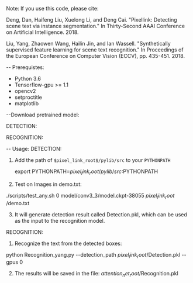 Note: 
If you use this code, please cite:

Deng, Dan, Haifeng Liu, Xuelong Li, and Deng Cai. "Pixellink: Detecting scene text via instance segmentation." In Thirty-Second AAAI Conference on Artificial Intelligence. 2018.

Liu, Yang, Zhaowen Wang, Hailin Jin, and Ian Wassell. "Synthetically supervised feature learning for scene text recognition." In Proceedings of the European Conference on Computer Vision (ECCV), pp. 435-451. 2018.

-- Prerequistes:
* Python 3.6
* Tensorflow-gpu >= 1.1
* opencv2
* setproctitle
* matplotlib


--Download pretrained model:

DETECTION: 


RECOGNITION:


-- Usage:
DETECTION:
1. Add the path of `$pixel_link_root$/pylib/src` to your `PYTHONPATH`

   export PYTHONPATH=${pixel_link_root}/pylib/src:$PYTHONPATH
   
2. Test on Images in demo.txt:

./scripts/test_any.sh 0 model/conv3_3/model.ckpt-38055 $pixel_link_root$ /demo.txt


3. It will generate detection result called Detection.pkl, which can be used as the input to the recognition model.

RECOGNITION:
1. Recognize the text from the detected boxes:

python Recognition_yang.py --detection_path $pixel_link_root$/Detection.pkl  --gpus 0

2. The results will be saved in the file: $attention_net_root$/Recognition.pkl

